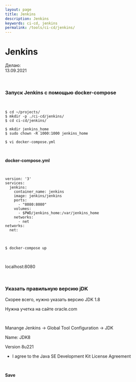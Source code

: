 ```yaml
---
layout: page
title: Jenkins
description: Jenkins
keywords: ci-cd, jenkins
permalink: /tools/ci-cd/jenkins/
---
```


# Jenkins

Делаю:  
13.09.2021

<br/>

### Запуск Jenkins с помощью docker-compose

<br/>

    $ cd ~/projects/
    $ mkdir -p ./ci-cd/jenkins/
    $ cd ci-cd/jenkins/

    $ mkdir jenkins_home
    $ sudo chown -R 1000:1000 jenkins_home

    $ vi docker-compose.yml

<br/>

**docker-compose.yml**

<br/>

```
version: '3'
services:
  jenkins:
    container_name: jenkins
    image: jenkins/jenkins
    ports:
      - "8080:8080"
    volumes:
      - $PWD/jenkins_home:/var/jenkins_home
    networks:
      - net
networks:
  net:
```

<br/>

```
$ docker-compose up
```

<br/>

localhost:8080

<br/>

### Указать правильную версию jDK

Скорее всего, нужно указать версию JDK 1.8

Нужна учетка на сайте oracle.com

<br/>

Manange Jenkins -> Global Tool Configuration -> JDK

Name: JDK8

Version 8u221

-   I agree to the Java SE Development Kit License Agreement

<br/>

**Save**
